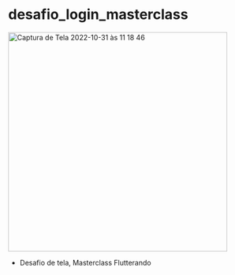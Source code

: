 # desafio_login_masterclass


<img width="444" alt="Captura de Tela 2022-10-31 às 11 18 46" src="https://user-images.githubusercontent.com/99218997/199030808-f8fd0564-c6f7-43e6-93c8-162ddeedfae3.png">

- Desafio de tela, Masterclass Flutterando
